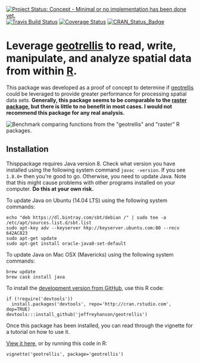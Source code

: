 [![Project Status: Concept - Minimal or no implementation has been done yet.](http://www.repostatus.org/badges/latest/concept.svg)](http://www.repostatus.org/#concept)
[![Travis Build Status](https://img.shields.io/travis/jeffreyhanson/geotrellis/master.svg?label=Linux)](https://travis-ci.org/jeffreyhanson/geotrellis)
[![Coverage Status](https://codecov.io/github/jeffreyhanson/geotrellis/coverage.svg?branch=master)](https://codecov.io/github/jeffreyhanson/geotrellis?branch=master)
[![CRAN_Status_Badge](http://www.r-pkg.org/badges/version/geotrellis)](https://CRAN.R-project.org/package=geotrellis)

# Leverage [geotrellis](http://geotrellis.io) to read, write, manipulate, and analyze spatial data from within [R](https://cran.r-project.org).

This package was developed as a proof of concept to determine if [geotrellis](http://geotrellis.io) could be leveraged to provide greater performance for processing spatial data sets. **Generally, this package seems to be comparable to the [raster package](https://CRAN.R-project.org/package=raster), but there is little to no benefit in most cases. I would not recommend this package for any real analysis.** 

![Benchmark comparing functions from the "geotrellis" and "raster" R packages.](inst/vign/readme-figure/unnamed-chunk-1-1.png)

## Installation

Thisppackage requires Java version 8. Check what version you have installed using the following system command `javac -version`. If you see `1.8.0+` then you're good to go. Otherwise, you need to update Java. Note that this might cause problems with other programs installed on your computer. **Do this at your own risk.**

To update Java on Ubuntu (14.04 LTS) using the following system commands:

```
echo "deb https://dl.bintray.com/sbt/debian /" | sudo tee -a /etc/apt/sources.list.d/sbt.list
sudo apt-key adv --keyserver hkp://keyserver.ubuntu.com:80 --recv 642AC823
sudo apt-get update
sudo apt-get install oracle-java8-set-default
```

To update Java on Mac OSX (Mavericks) using the following system commands:

```
brew update
brew cask install java
```

To install the [development version from GitHub](https://github.com/jeffreyhanson/geotrellis), use this R code:

```
if (!require('devtools'))
  install.packages('devtools', repo='http://cran.rstudio.com', dep=TRUE)
devtools:::install_github('jeffreyhanson/geotrellis')
```

Once this package has been installed, you can read through the vignette for a tutorial on how to use it.

[View it here](https://cdn.rawgit.com/jeffreyhanson/geotrellis/master/inst/doc/geotrellis.html), or by running this code in R:

```
vignette('geotrellis', package='geotrellis')
```

